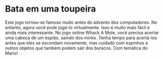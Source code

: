 # Bata em uma toupeira
 Este jogo tornou-se famoso muito antes do advento dos computadores. No entanto, agora você pode jogá-lo virtualmente. Isso é muito mais fácil e ainda mais interessante. No jogo online Whack A Mole, você precisa acertar uma cabeça de um espião, saindo dos minks. Tenha tempo para acertá-los antes que eles se escondam novamente, mas cuidado com espinhos e outros objetos que também podem sair dos buracos. Com temática do Mario!
